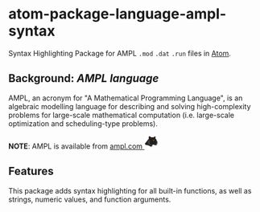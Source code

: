 # atom-package-language-ampl-syntax

Syntax Highlighting Package for AMPL `.mod` `.dat` `.run` files in [Atom](https://atom.io).

## Background: *AMPL language*

AMPL, an acronym for "A Mathematical Programming Language", is an algebraic modelling language for describing and solving high-complexity problems for large-scale mathematical computation (i.e. large-scale optimization and scheduling-type problems).

**NOTE**: AMPL is available from [ampl.com <img src="images/logo-ampl.png" width=28 alt="logo">](http://www.ampl.com/)

## Features

This package adds syntax highlighting for all built-in functions, as well as strings, numeric values, and function arguments.
